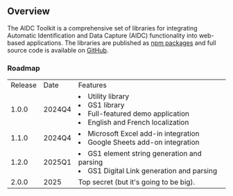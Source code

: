 ## Overview

The AIDC Toolkit is a comprehensive set of libraries for integrating Automatic Identification and Data Capture (AIDC)
functionality into web-based applications. The libraries are published as [npm
packages](https://www.npmjs.com/search?q=%40aidc-toolkit) and full source code is available
on [GitHub](https://github.com/aidc-toolkit).

### Roadmap

<table>
    <tr>
        <td>Release</td>
        <td>Date</td>
        <td>Features</td>
    </tr>
    <tr>
        <td>1.0.0</td>
        <td>2024Q4</td>
        <td>
            <list type="bullet">
                <li>Utility library</li>
                <li>GS1 library</li>
                <li>Full-featured demo application</li>
                <li>English and French localization</li>
            </list>
        </td>
    </tr>
    <tr>
        <td>1.1.0</td>
        <td>2024Q4</td>
        <td>
            <list type="bullet">
                <li>Microsoft Excel add-in integration</li>
                <li>Google Sheets add-on integration</li>
            </list>
        </td>
    </tr>
    <tr>
        <td>1.2.0</td>
        <td>2025Q1</td>
        <td>
            <list type="bullet">
                <li>GS1 element string generation and parsing</li>
                <li>GS1 Digital Link generation and parsing</li>
            </list>
        </td>
    </tr>
    <tr>
        <td>2.0.0</td>
        <td>2025</td>
        <td>Top secret (but it's going to be big).</td>
    </tr>
</table>
